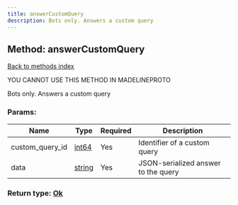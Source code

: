 ```yaml
---
title: answerCustomQuery
description: Bots only. Answers a custom query
---
```

## Method: answerCustomQuery  
[Back to methods index](index.md)


YOU CANNOT USE THIS METHOD IN MADELINEPROTO


Bots only. Answers a custom query

### Params:

| Name     |    Type       | Required | Description |
|----------|---------------|----------|-------------|
|custom\_query\_id|[int64](../constructors/int64.md) | Yes|Identifier of a custom query|
|data|[string](../types/string.md) | Yes|JSON-serialized answer to the query|


### Return type: [Ok](../types/Ok.md)

